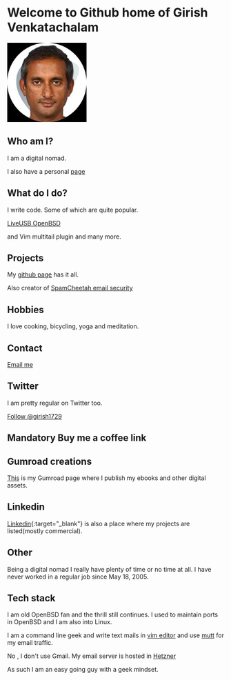 # Welcome to Github home of Girish Venkatachalam

![My face](images/girish-shot.webp)

## Who am I?

I am a digital nomad.

I also have a personal [page](https://girishvenkatachalam.me)

## What do I do?

I write code. Some of which are quite popular.

[LiveUSB OpenBSD](https://liveusb-openbsd.sourceforge.io)

and Vim multitail plugin and many more.

## Projects

My [github page](https://github.com/girish1729) has it all.

Also creator of [SpamCheetah email security](https://www.spamcheetah.com)


## Hobbies

I love cooking, bicycling, yoga and meditation.

## Contact

[Email me](mailto:girish@spamcheetah.com)

## Twitter 

I am pretty regular on Twitter too.

<a href="https://twitter.com/girish1729?ref_src=twsrc%5Etfw" class="twitter-follow-button" data-show-count="false">Follow @girish1729</a><script async
src="https://platform.twitter.com/widgets.js" charset="utf-8"></script>

## Mandatory Buy me a coffee link

<script type="text/javascript" src="https://cdnjs.buymeacoffee.com/1.0.0/button.prod.min.js" data-name="bmc-button" data-slug="girishV" data-color="#FFDD00" data-emoji=""  data-font="Arial" data-text="Buy me a coffee" data-outline-color="#000000" data-font-color="#000000" data-coffee-color="#ffffff" ></script>


## Gumroad creations

[This](https://girish1729.gumroad.com/) is my Gumroad page where I publish
my ebooks and other digital assets.

## Linkedin 

[Linkedin](https://linkedin.com/in/girishvenkatachalam){:target="_blank"} is also a place
where my projects are listed(mostly commercial).

## Other

Being a digital nomad I really have plenty of time or no time at all. I
have never worked in a regular job since May 18, 2005.

## Tech stack

I am old OpenBSD fan and the thrill still continues. I used to maintain
ports in OpenBSD and I am also into Linux.

I am a command line geek and write text mails in [vim
editor](https://www.vim.org) and use [mutt](http://www.mutt.org) for my
email traffic.

No , I don't use Gmail. My email server is hosted in
[Hetzner](https://www.hetzner.com)

As such I am an easy going guy with a geek mindset.
